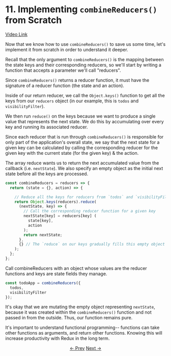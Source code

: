 # 11. Implementing `combineReducers()` from Scratch
[Video Link](https://egghead.io/lessons/javascript-redux-implementing-combinereducers-from-scratch)

Now that we know how to use `combineReducers()` to save us some time, let's implement it from scratch in order to understand it deeper.

Recall that the only argument to `combineReducers()` is the mapping between the state keys and their corresponding reducers, so we'll start by writing a function that accepts a parameter we'll call "reducers".

Since `combineReducers()` returns a reducer function, it must have the signature of a reducer function (the state and an action).

Inside of our return reducer, we call the `Object.keys()` function to get all the keys from our `reducers` object (in our example, this is `todos` and `visibilityFilter`).

We then run `reduce()` on the keys because we want to produce a single value that represents the next state. We do this by accumulating over every key and running its associated reducer.

Since each reducer that is run through `combineReducers()` is responsible for only part of the application's overall state, we say that the next state for a given key can be calculated by calling the corresponding reducer for the given key with the current state (for the given key) & the action.

The array reduce wants us to return the next accumulated value from the callback (i.e. `nextState`). We also specify an empty object as the initial next state before all the keys are processed.

```Javascript
const combineReducers = reducers => {
  return (state = {}, action) => {

    // Reduce all the keys for reducers from `todos` and `visibilityFilter`
    return Object.keys(reducers).reduce(
      (nextState, key) => {
        // Call the corresponding reducer function for a given key
        nextState[key] = reducers[key] (
          state[key],
          action
        );
        return nextState;
      },
      {} // The `reduce` on our keys gradually fills this empty object until it is returned.
    );
  };
};
```

Call combineReducers with an object whose values are the reducer functions and keys are state fields they manage.

```JavaScript
const todoApp = combineReducers({
  todos,
  visibilityFilter
});
```


It's okay that we are mutating the empty object representing `nextState`, because it was created within the `combineReducers()` function and not passed in from the outside. Thus, our function remains pure.

It's important to understand functional programming-- functions can take other functions as arguments, and return other functions. Knowing this will increase productivity with Redux in the long term.


<p align="center">
<a href="./10-Reducer_Composition_with_combineReducers.md"><- Prev</a>
<a href="./12-React_Todo_List_Example_Adding_a_Todo.md">Next -></a>
</p>
